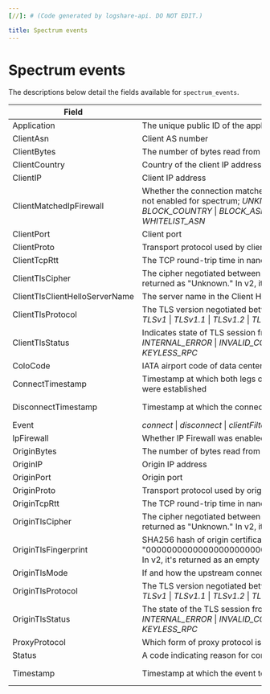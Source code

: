 ```yaml
---
[//]: # (Code generated by logshare-api. DO NOT EDIT.)

title: Spectrum events
---
```


# Spectrum events

The descriptions below detail the fields available for `spectrum_events`.

<TableWrap>

| Field | Value | Type |
| -- | -- | -- |
| Application | The unique public ID of the application on which the event occurred | string |
| ClientAsn | Client AS number | int |
| ClientBytes | The number of bytes read from the client by the Spectrum service | int |
| ClientCountry | Country of the client IP address | string |
| ClientIP | Client IP address | string |
| ClientMatchedIpFirewall | Whether the connection matched any IP Firewall rules. UNKNOWN = No match or Firewall not enabled for spectrum; <em>UNKNOWN</em> \| <em>ALLOW</em> \| <em>BLOCK_ERROR</em> \| <em>BLOCK_IP</em> \| <em>BLOCK_COUNTRY</em> \| <em>BLOCK_ASN</em> \| <em>WHITELIST_IP</em> \| <em>WHITELIST_COUNTRY</em> \| <em>WHITELIST_ASN</em> | string |
| ClientPort | Client port | int |
| ClientProto | Transport protocol used by client; <em>tcp</em> \| <em>udp</em> \| <em>unix</em> | string |
| ClientTcpRtt | The TCP round-trip time in nanoseconds between the client and Spectrum | int |
| ClientTlsCipher | The cipher negotiated between the client and Spectrum. In v1, an unknown cipher returned as "Unknown." In v2, it's returned as "UNK." | string |
| ClientTlsClientHelloServerName | The server name in the Client Hello message from client to Spectrum | string |
| ClientTlsProtocol | The TLS version negotiated between the client and Spectrum; <em>unknown</em> \| <em>none</em> \| <em>SSLv3</em> \| <em>TLSv1</em> \| <em>TLSv1.1</em> \| <em>TLSv1.2</em> \| <em>TLSv1.3</em> | string |
| ClientTlsStatus | Indicates state of TLS session from the client to Spectrum; <em>UNKNOWN</em> \| <em>OK</em> \| <em>INTERNAL_ERROR</em> \| <em>INVALID_CONFIG</em> \| <em>INVALID_SNI</em> \| <em>HANDSHAKE_FAILED</em> \| <em>KEYLESS_RPC</em> | string |
| ColoCode | IATA airport code of data center that received the request | string |
| ConnectTimestamp | Timestamp at which both legs of the connection (client/edge, edge/origin or nexthop) were established | int or string |
| DisconnectTimestamp | Timestamp at which the connection was closed | int or string |
| Event | <em>connect</em> \| <em>disconnect</em> \| <em>clientFiltered</em> \| <em>tlsError</em> \| <em>resolveOrigin</em> \| <em>originError</em> | string |
| IpFirewall | Whether IP Firewall was enabled at time of connection | bool |
| OriginBytes | The number of bytes read from the origin by Spectrum | int |
| OriginIP | Origin IP address | string |
| OriginPort | Origin port | int |
| OriginProto | Transport protocol used by origin; <em>tcp</em> \| <em>udp</em> \| <em>unix</em> | string |
| OriginTcpRtt | The TCP round-trip time in nanoseconds between Spectrum and the origin | int |
| OriginTlsCipher | The cipher negotiated between Spectrum and the origin. In v1, an unknown cipher returned as "Unknown." In v2, it's returned as "UNK." | string |
| OriginTlsFingerprint | SHA256 hash of origin certificate. In v1, an unknown SHA256 hash is returned as "0000000000000000000000000000000000000000000000000000000000000000." In v2, it's returned as an empty string. | string |
| OriginTlsMode | If and how the upstream connection is encrypted; <em>unknown</em> \| <em>off</em> \| <em>flexible</em> \| <em>full</em> \| <em>strict</em> | string |
| OriginTlsProtocol | The TLS version negotiated between Spectrum and the origin; <em>unknown</em> \| <em>none</em> \| <em>SSLv3</em> \| <em>TLSv1</em> \| <em>TLSv1.1</em> \| <em>TLSv1.2</em> \| <em>TLSv1.3</em> | string |
| OriginTlsStatus | The state of the TLS session from Spectrum to the origin; <em>UNKNOWN</em> \| <em>OK</em> \| <em>INTERNAL_ERROR</em> \| <em>INVALID_CONFIG</em> \| <em>INVALID_SNI</em> \| <em>HANDSHAKE_FAILED</em> \| <em>KEYLESS_RPC</em> | string |
| ProxyProtocol | Which form of proxy protocol is applied to the given connection; <em>off</em> \| <em>v1</em> \| <em>v2</em> \| <em>simple</em> | string |
| Status | A code indicating reason for connection closure | int |
| Timestamp | Timestamp at which the event took place | int or string |

</TableWrap>
